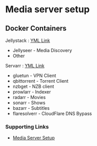 # Media server setup

## Docker Containers 

Jellystack : [YML Link](/media/jellystack.yml)
- Jellyseer - Media Discovery
- Other

Servarr : [YML Link](/media/servarr.yml)
- gluetun - VPN Client
- qbittorrent - Torrent Client
- nzbget - NZB client
- prowlarr - Indexer
- radarr - Movies
- sonarr - Shows
- bazarr - Subtitles
- flaresolverr - CloudFlare DNS Bypass


### Supporting Links
- [Media Server Setup](https://github.com/TechHutTV/homelab/tree/main/media)
